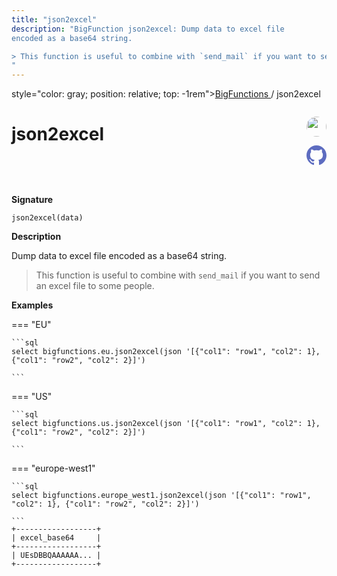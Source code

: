 ```yaml
---
title: "json2excel"
description: "BigFunction json2excel: Dump data to excel file
encoded as a base64 string.

> This function is useful to combine with `send_mail` if you want to send an excel file to some people.
"
---
```


<span>style="color: gray; position: relative; top: -1rem"><a href="..">BigFunctions </a> / json2excel</span>

# json2excel


<div style="position: relative; top: -4rem; margin-bottom:  -2rem; text-align: right; z-index: 9999;">
  
  <a href="https://www.linkedin.com/in/paul-marcombes" title="Author: Paul Marcombes" target="_blank">
    <img src="https://lh3.googleusercontent.com/a-/ACB-R5RDf2yxcw1p_IYLCKmiUIScreatDdhG8B83om6Ohw=s260" width="32" style=" border-radius: 50% !important">
  </a>
  
  <a href="json2excel.yaml" title="Edit on GitHub" target="_blank"><svg xmlns="http://www.w3.org/2000/svg" width="32" height="32" viewBox="0 0 24 24"><path fill="#5d6cc0" d="M12 0c-6.626 0-12 5.373-12 12 0 5.302 3.438 9.8 8.207 11.387.599.111.793-.261.793-.577v-2.234c-3.338.726-4.033-1.416-4.033-1.416-.546-1.387-1.333-1.756-1.333-1.756-1.089-.745.083-.729.083-.729 1.205.084 1.839 1.237 1.839 1.237 1.07 1.834 2.807 1.304 3.492.997.107-.775.418-1.305.762-1.604-2.665-.305-5.467-1.334-5.467-5.931 0-1.311.469-2.381 1.236-3.221-.124-.303-.535-1.524.117-3.176 0 0 1.008-.322 3.301 1.23.957-.266 1.983-.399 3.003-.404 1.02.005 2.047.138 3.006.404 2.291-1.552 3.297-1.23 3.297-1.23.653 1.653.242 2.874.118 3.176.77.84 1.235 1.911 1.235 3.221 0 4.609-2.807 5.624-5.479 5.921.43.372.823 1.102.823 2.222v3.293c0 .319.192.694.801.576 4.765-1.589 8.199-6.086 8.199-11.386 0-6.627-5.373-12-12-12z"/></svg></a>
</div>



**Signature** 
```
json2excel(data)
```

**Description**

Dump data to excel file
encoded as a base64 string.

> This function is useful to combine with `send_mail` if you want to send an excel file to some people.






**Examples**













=== "EU"

    ```sql
    select bigfunctions.eu.json2excel(json '[{"col1": "row1", "col2": 1}, {"col1": "row2", "col2": 2}]')
    
    ```




=== "US"

    ```sql
    select bigfunctions.us.json2excel(json '[{"col1": "row1", "col2": 1}, {"col1": "row2", "col2": 2}]')
    
    ```




=== "europe-west1"

    ```sql
    select bigfunctions.europe_west1.json2excel(json '[{"col1": "row1", "col2": 1}, {"col1": "row2", "col2": 2}]')
    
    ```









<pre style="margin-top: -1rem;">
<code style="padding-top: 0px; padding-bottom: 0px;">+------------------+
| excel_base64     |
+------------------+
| UEsDBBQAAAAAA... |
+------------------+
</code>
</pre>









